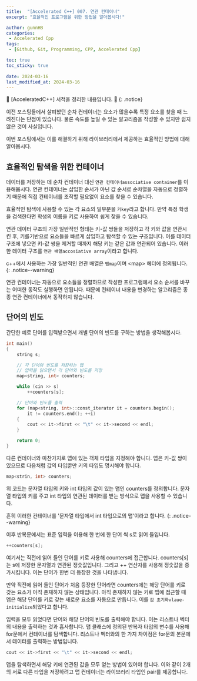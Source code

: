 ```yaml
---
title:  "[Accelerated C++] 007. 연관 컨테이너"
excerpt: "효율적인 프로그램을 위한 방법을 알아봅시다!"

author: gunnHB
categories: 
 - Accelerated Cpp
tags: 
 - [Github, Git, Programming, CPP, Accelerated Cpp]

toc: true
toc_sticky: true
 
date: 2024-03-16
last_modified_at: 2024-03-16
---
```


🔔 \[AcceleratedC++\] 서적을 정리한 내용입니다. 🔔
{: .notice}

<div class="notice--info" markdown="1">
이전 포스팅들에서 살펴봤던 순차 컨테이너는 요소가 많을수록 특정 요소를 찾을 때
느려진다는 단점이 있습니다. 물론 속도를 높일 수 있는 알고리즘을 작성할 수 있지만
쉽지 않은 것이 사실입니다.

이번 포스팅에서는 이를 해결하기 위해 라이브러리에서 제공하는 효율적인 방법에 대해 알아봅시다.
</div>

## 효율적인 탐색을 위한 컨테이너
데이터를 저장하는 데 순차 컨테이너 대신 `연관 컨테이너associative container`를 이용해봅시다. 연관 컨테이너는 삽입한 순서가 아닌
값 순서로 순차열을 자동으로 정렬하기 때문에 직접 컨테이너를 조작할 필요없이 요소를 찾을 수 있습니다.

효율적인 탐색에 사용할 수 있는 각 요소의 일부분을 `키key`라고 합니다. 만약 특정 학생을 검색한다면 학생의 이름을 키로 사용하여
쉽게 찾을 수 있습니다.

연관 데이터 구조의 가장 일반적인 형태는 키-값 쌍들을 저장하고 각 키와 값을 연관시킨 후, 키를기반으로 요소들을 빠르게 삽입하고 탐색할 수 있는 구조입니다.
이를 데이터 구조에 넣으면 키-값 쌍을 제거할 때까지 해당 키는 같은 값과 연관되어 있습니다. 이러한 데이터 구조를 `연관 배열accosiative array`이라고 합니다.

c++에서 사용하는 가장 일반적인 연관 배열은 `맵map`이며 \<map> 헤더에 정의됩니다.
{: .notice--warning}

연관 컨테이너는 자동으로 요소들을 정렬하므로 작성한 프로그램에서 요소 순서를 바꾸는 어떠한 동작도 실행하면 안됩니다. 때문에
컨테이너 내용을 변경하는 알고리즘은 종종 연관 컨테이너에서 동작하지 않습니다.

## 단어의 빈도
간단한 예로 단어를 입력받으면서 개별 단어의 빈도를 구하는 방법을 생각해봅시다.

```c++
int main()
{
    string s;

    // 각 단어와 빈도를 저장하는 맵
    // 입력을 읽으면서 각 단어와 빈도를 저장
    map<string, int> counters;

    while (cin >> s)
        ++counters[s];

    // 단어와 빈도를 출력
    for (map<string, int>::const_iterator it = counters.begin();
        it != counters.end(); ++i)
    {
        cout << it->first << "\t" << it->second << endl;   
    }

    return 0;
}
```

다른 컨데이너와 마찬가지로 맵에 있는 객체 타입을 지정해야 합니다. 맵은 키-값 쌍이 있으므로 다음처럼 값의 타입뿐만
키의 타입도 명시해야 합니다.

```c++
map<strin, int> counters;
```

위 코드는 문자열 타입의 키와 int 타입의 값이 있는 맵인 counters를 정의합니다. 문자열 타입의 키를 주고 int 타입의 연관된
데이터를 받는 방식으로 맵을 사용할 수 있습니다.

흔히 이러한 컨테이너를 '문자열 타입에서 int 타입으로의 맵'이라고 합니다.
{: .notice--warning}

이후 반복문에서는 표준 입력을 이용해 한 번에 한 단어 씩 s로 읽어 들입니다.

```c++
++counters[s];
```

여기서는 직전에 읽어 들인 단어를 키로 사용해 counters에 접근합니다. counters\[s]는 s에 저장한 문자열과 연관된 정숫값입니다.
그리고 ++ 연산자를 사용해 정숫값을 증가시킵니다. 이는 단어가 한번 더 등장한 것을 나타냅니다.

만약 직전에 읽어 들인 단어가 처음 등장한 단어라면 counters에는 해당 단어를 키로 갖는 요소가 아직 존재하지 않는 상태입니다.
아직 존재하지 않는 키로 맵에 접근할 때 멥은 해당 단어를 키로 갖는 새로운 요소를 자동으로 만듭니다. 이를 `값 초기화vlaue-initialize`되었다고 합니다.

입력을 모두 읽었다면 단어와 해당 단어의 빈도를 출력해야 합니다. 이는 리스트나 벡터의 내용을 출력하는 것과 흡사합니다. 맵 클래스에 정의된 반복자 타입의
변수를 사용해 for문에서 컨테이너를 탐색합니다. 리스트나 벡터와의 한 가지 차이점은 for문의 본문에서 데이터를 출력하는 방법입니다.

```c++
cout << it->first << "\t" << it->second << endl;
```

맵을 탐색하면서 해당 키에 연관된 값을 모두 얻는 방법이 있어야 합니다. 
이와 같이 2개의 서로 다른 타입을 저장하려고 맵 컨테이너는 라이브러리 타입인 pair를 제공합니다.

